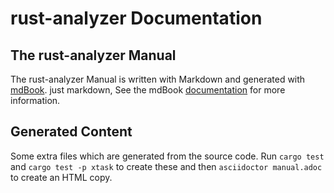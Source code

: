# rust-analyzer Documentation

<!-- toc -->

## The rust-analyzer Manual

The rust-analyzer Manual is written with Markdown and generated with [mdBook](https://github.com/rust-lang/mdBook).
just markdown, See the mdBook [documentation](https://rust-lang.github.io/mdBook/) for more information.

## Generated Content

Some extra files which are generated from the source code. Run
`cargo test` and `cargo test -p xtask` to create these and then
`asciidoctor manual.adoc` to create an HTML copy.
